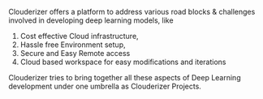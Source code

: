 Clouderizer offers a platform to address various road blocks & challenges involved in developing deep learning models, like

1. Cost effective Cloud infrastructure,
2. Hassle free Environment setup,
3. Secure and Easy Remote access
4. Cloud based workspace for easy modifications and iterations

Clouderizer tries to bring together all these aspects of Deep Learning development under one umbrella as Clouderizer Projects.